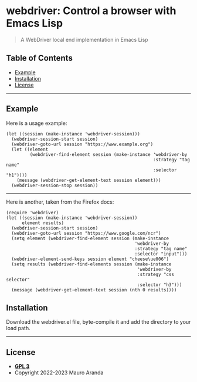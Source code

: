 # webdriver: Control a browser with Emacs Lisp

> A WebDriver local end implementation in Emacs Lisp

## Table of Contents

- [Example](#example)
- [Installation](#installation)
- [License](#license)

---

## Example

Here is a usage example:

```
(let ((session (make-instance 'webdriver-session)))
  (webdriver-session-start session)
  (webdriver-goto-url session "https://www.example.org")
  (let ((element
         (webdriver-find-element session (make-instance 'webdriver-by
                                                        :strategy "tag name"
                                                        :selector "h1"))))
    (message (webdriver-get-element-text session element)))
  (webdriver-session-stop session))
```

---

Here is another, taken from the Firefox docs:
```
(require 'webdriver)
(let ((session (make-instance 'webdriver-session))
      element results)
  (webdriver-session-start session)
  (webdriver-goto-url session "https://www.google.com/ncr")
  (setq element (webdriver-find-element session (make-instance
                                                 'webdriver-by
                                                 :strategy "tag name"
                                                 :selector "input")))
  (webdriver-element-send-keys session element "cheese\ue006")
  (setq results (webdriver-find-elements session (make-instance
                                                  'webdriver-by
                                                  :strategy "css selector"
                                                  :selector "h3")))
  (message (webdriver-get-element-text session (nth 0 results))))
```
## Installation

Download the webdriver.el file, byte-compile it and add the directory
to your load path.

---

## License

- **[GPL 3](https://www.gnu.org/licenses/gpl-3.0-standalone.html)**
- Copyright 2022-2023 Mauro Aranda
